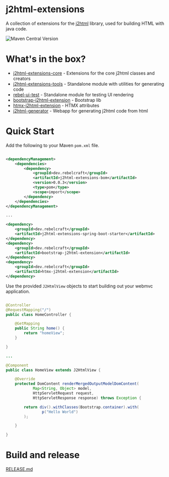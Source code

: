 # j2html-extensions

A collection of extensions for the [j2html](https://j2html.com) library, used for building HTML with java code.

![Maven Central Version](https://img.shields.io/maven-central/v/dev.rebelcraft/j2html-extensions)

# What's in the box?

* [j2html-extensions-core](/docs/j2html-extensions-core.md) - Extensions for the core j2html classes and creators
* [j2html-extensions-tools](/docs/j2html-extensions-tools.md) - Standalone module with utilities for generating code
* [rebel-ui-test](/docs/rebel-ui-test.md) - Standalone module for testing UI rendering
* [bootstrap-j2html-extension](/docs/bootstrap-j2html-extension.md) - Bootstrap lib
* [htmx-j2html-extension](/docs/htmx-j2html-extension.md) - HTMX attributes
* [j2html-generator](/docs/j2html-generator.md) - Webapp for generating j2html code from html

# Quick Start

Add the following to your Maven `pom.xml` file.

```xml

<dependencyManagement>
    <dependencies>
        <dependency>
            <groupId>dev.rebelcraft</groupId>
            <artifactId>j2html-extensions-bom</artifactId>
            <version>0.0.3</version>
            <type>pom</type>
            <scope>import</scope>
        </dependency>
    </dependencies>
</dependencyManagement>

...

<dependency>
    <groupId>dev.rebelcraft</groupId>
    <artifactId>j2html-extensions-spring-boot-starter</artifactId>
</dependency>
<dependency>
    <groupId>dev.rebelcraft</groupId>
    <artifactId>bootstrap-j2html-extension</artifactId>
</dependency>
<dependency>
    <groupId>dev.rebelcraft</groupId>
    <artifactId>htmx-j2html-extension</artifactId>
</dependency>

```

Use the provided `J2HtmlView` objects to start building out your webmvc application.

```java

@Controller
@RequestMapping("/")
public class HomeController {

    @GetMapping
    public String home() {
        return "homeView";
    }

}

...

@Component
public class HomeView extends J2HtmlView {

    @Override
    protected DomContent renderMergedOutputModelDomContent(
            Map<String, Object> model,
            HttpServletRequest request,
            HttpServletResponse response) throws Exception {

        return div().withClasses(Bootstrap.container).with(
                p("Hello World")
        );

    }

}

```


# Build and release

[RELEASE.md](/docs/RELEASE.md)
